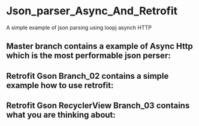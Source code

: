# Json_parser_Async_And_Retrofit
A simple example of json parsing using loopj asynch HTTP

## Master branch contains a example of Async Http which is the most performable json perser:



## Retrofit Gson Branch_02 contains a simple example how to use retrofit:



## Retrofit Gson RecyclerView Branch_03 contains what you are thinking about:

